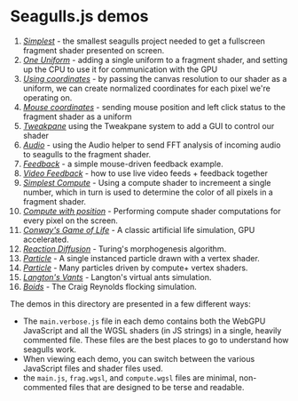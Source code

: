 # Seagulls.js demos

1. [*Simplest*](https://charlieroberts.github.io/seagulls/demos/1_simplest) - the smallest seagulls project needed to get a fullscreen fragment shader presented on screen.
2. [*One Uniform*](https://charlieroberts.github.io/seagulls/demos/2_one_uniform) - adding a single uniform to a fragment shader, and setting up the CPU to use it for communication with the GPU
3. [*Using coordinates*](https://charlieroberts.github.io/seagulls/demos/3_using_coordinates) - by passing the canvas resolution to our shader as a uniform, we can create normalized coordinates for each pixel we're operating on.
4. [*Mouse coordinates*](https://charlieroberts.github.io/seagulls/demos/4_mouse_coordinates) - sending mouse position and left click status to the fragment shader as a uniform
5. [*Tweakpane*](https://charlieroberts.github.io/seagulls/demos/5_tweakpane) using the Tweakpane system to add a GUI to control our shader
6. [*Audio*](https://charlieroberts.github.io/seagulls/demos/6_audio) - using the Audio helper to send FFT analysis of incoming audio to seagulls to the fragment shader.
7. [*Feedback*](https://charlieroberts.github.io/seagulls/demos/7_feedback) - a simple mouse-driven feedback example.
8. [*Video Feedback*](https://charlieroberts.github.io/seagulls/demos/8_video_feedback) - how to use live video feeds + feedback together
9. [*Simplest Compute*](https://charlieroberts.github.io/seagulls/demos/9_simplest_compute) - Using a compute shader to incremeent a single number, which in turn is used to determine the color of all pixels in a fragment shader.
10. [*Compute with position*](https://charlieroberts.github.io/seagulls/demos/10_compute_with_position) - Performing compute shader computations for every pixel on the screen.
11. [*Conway's Game of Life*](https://charlieroberts.github.io/seagulls/demos/11_game_of_life) - A classic artificial life simulation, GPU accelerated.
12. [*Reaction Diffusion*](https://charlieroberts.github.io/seagulls/demos/12_reaction_diffusion) - Turing's morphogenesis algorithm.
13. [*Particle*](https://charlieroberts.github.io/seagulls/demos/13_particle) - A single instanced particle drawn with a vertex shader.
14. [*Particle*](https://charlieroberts.github.io/seagulls/demos/14_many_particles) - Many particles driven by compute+ vertex shaders. 
15. [*Langton's Vants*](https://charlieroberts.github.io/seagulls/demos/15_vants) - Langton's virtual ants simulation. 
16. [*Boids*](https://charlieroberts.github.io/seagulls/demos/16_boids) - The Craig Reynolds flocking simulation. 

The demos in this directory are presented in a few different ways:

- The `main.verbose.js` file in each demo contains both the WebGPU JavaScript and all the WGSL shaders (in JS strings) in a single, heavily commented file.
These files are the best places to go to understand how seagulls work.
- When viewing each demo, you can switch between the various JavaScript files and shader files used.
- the `main.js`, `frag.wgsl`, and `compute.wgsl` files are minimal, non-commented files that are designed to be terse and readable.
